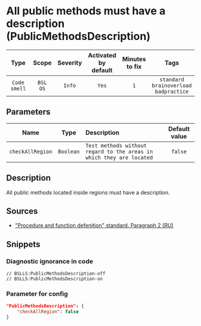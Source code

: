 # All public methods must have a description (PublicMethodsDescription)

 |     Type     |        Scope        | Severity | Activated<br>by default | Minutes<br>to fix |                            Tags                            |
 |:------------:|:-------------------:|:--------:|:-----------------------------:|:-----------------------:|:----------------------------------------------------------:|
 | `Code smell` | `BSL`<br>`OS` |  `Info`  |             `Yes`             |           `1`           | `standard`<br>`brainoverload`<br>`badpractice` |

## Parameters

 |       Name       |   Type    | Description                                                          | Default value |
 |:----------------:|:---------:|:-------------------------------------------------------------------- |:-------------:|
 | `checkAllRegion` | `Boolean` | `Test methods without regard to the areas in which they are located` |    `false`    | 

<!-- Блоки выше заполняются автоматически, не трогать -->
## Description
All public methods located inside regions must have a description.

## Sources
* ["Procedure and function defenition" standard. Paragraph 2 (RU)](https://its.1c.ru/db/v8std#content:453:hdoc)

## Snippets

<!-- Блоки ниже заполняются автоматически, не трогать -->
### Diagnostic ignorance in code

```bsl
// BSLLS:PublicMethodsDescription-off
// BSLLS:PublicMethodsDescription-on
```

### Parameter for config

```json
"PublicMethodsDescription": {
    "checkAllRegion": false
}
```
